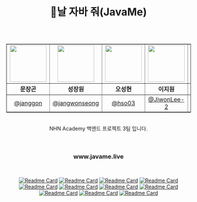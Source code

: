 <h1 align="center">🤝날 자바 줘(JavaMe)</h1>
</br>
</br>

<table align="center" border="1">
  <tr>
    <td align="center"><img src="https://github.com/Moon-janggon.png" width="100"/></td>
    <td align="center"><img src="https://github.com/jangwonseong.png" width="100"/></td>
    <td align="center"><img src="https://github.com/hso03.png" width="100"/></td>
    <td align="center"><img src="https://github.com/JiwonLee-2.png" width="100"/></td>
    <td align="center"><img src="https://github.com/saumonrose08.png" width="100"/></td>
    <td align="center"><img src="https://github.com/InSeong23.png" width="100"/></td>
    <td align="center"><img src="https://github.com/ygw1026.png" width="100"/></td>
  </tr>
  <tr>
    <td align="center"><b>문장곤</b></td>
    <td align="center"><b>성장원</b></td>
    <td align="center"><b>오성현</b></td>
    <td align="center"><b>이지원</b></td>
    <td align="center"><b>정지연</b></td>
    <td align="center"><b>임성인</b></td>
    <td align="center"><b>윤기원</b></td>
  </tr>
  <tr>
    <td align="center"><a href="https://github.com/Moon-janggon">@janggon</a></td>
    <td align="center"><a href="https://github.com/jangwonseong">@jangwonseong</a></td>
    <td align="center"><a href="https://github.com/hso03">@hso03</a></td>
    <td align="center"><a href="https://github.com/JiwonLee-2">@JiwonLee-2</a></td>
    <td align="center"><a href="https://github.com/saumonrose08">@saumonrose08</a></td>
    <td align="center"><a href="https://github.com/InSeong23">@InSeong23</a></td>
    <td align="center"><a href="https://github.com/ygw1026">@ygw1026</a></td>
  </tr>
</table>
<br/>
<div align="center"> NHN Academy 백엔드 프로젝트 3팀 입니다.</div>
<br/>
<br/>
<h3 align="center">www.javame.live</h3>



<div align="center">
 <br>

  [![Readme Card](https://github-readme-stats.vercel.app/api/pin/?username=nhnacademy-aiot2-javame&repo=javame-frontend)](https://github.com/nhnacademy-aiot2-javame/javame-frontend)
  [![Readme Card](https://github-readme-stats.vercel.app/api/pin/?username=nhnacademy-aiot2-javame&repo=javame-auth-api)](https://github.com/nhnacademy-aiot2-javame/javame-auth-api)
  [![Readme Card](https://github-readme-stats.vercel.app/api/pin/?username=nhnacademy-aiot2-javame&repo=javame-eureka)](https://github.com/nhnacademy-aiot2-javame/javame-eureka)
  [![Readme Card](https://github-readme-stats.vercel.app/api/pin/?username=nhnacademy-aiot2-javame&repo=javame-trans-service)](https://github.com/nhnacademy-aiot2-javame/javame-trans-service)
  [![Readme Card](https://github-readme-stats.vercel.app/api/pin/?username=nhnacademy-aiot2-javame&repo=javame-gateway)](https://github.com/nhnacademy-aiot2-javame/javame-gateway)
  [![Readme Card](https://github-readme-stats.vercel.app/api/pin/?username=nhnacademy-aiot2-javame&repo=javame-member-api)](https://github.com/nhnacademy-aiot2-javame/javame-member-api)
  [![Readme Card](https://github-readme-stats.vercel.app/api/pin/?username=nhnacademy-aiot2-javame&repo=javame-warnify-service)](https://github.com/nhnacademy-aiot2-javame/javame-warnify-service)
  [![Readme Card](https://github-readme-stats.vercel.app/api/pin/?username=nhnacademy-aiot2-javame&repo=javame-rule-api)](https://github.com/nhnacademy-aiot2-javame/javame-rule-api)
  [![Readme Card](https://github-readme-stats.vercel.app/api/pin/?username=nhnacademy-aiot2-javame&repo=javame-environment-api)](https://github.com/nhnacademy-aiot2-javame/javame-environment-api)
  [![Readme Card](https://github-readme-stats.vercel.app/api/pin/?username=nhnacademy-aiot2-javame&repo=javame-ai-prediction)](https://github.com/nhnacademy-aiot2-javame/javame-ai-prediction)
  [![Readme Card](https://github-readme-stats.vercel.app/api/pin/?username=nhnacademy-aiot2-javame&repo=javame-mqtt)](https://github.com/nhnacademy-aiot2-javame/javame-mqtt)

<br>
</div>
